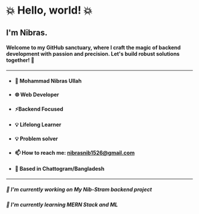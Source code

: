 # 💥 Hello, world! 💥
## I'm Nibras.
#### Welcome to my GitHub sanctuary, where I craft the magic of backend development with passion and precision. Let's build robust solutions together! 👊
---
- #### 👋 Mohammad Nibras Ullah 
- #### 🌐 Web Developer 
- #### ⚡Backend Focused  
- #### 💡 Lifelong Learner
- #### 💡 Problem solver
- #### 📫 How to reach me: nibrasnib1526@gmail.com
- #### 📍 Based in Chattogram/Bangladesh

--- 
##### 🔭 I'm currently working on My Nib-Stram backend project 
##### 🌱 I'm currently learning MERN Stack and ML


